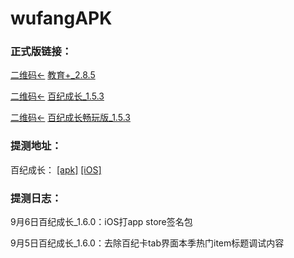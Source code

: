 # wufangAPK

### 正式版链接：
[二维码←](https://github.com/fanyu2014/wufangAPK/blob/master/img/教育家QRCode.png)
[教育+_2.8.5](https://a.app.qq.com/o/simple.jsp?pkgname=com.hj.education)

[二维码←](https://github.com/fanyu2014/wufangAPK/blob/master/img/百纪成长QRCode.png)
[百纪成长_1.5.3](https://a.app.qq.com/o/simple.jsp?pkgname=com.wufang.mall)

[二维码←](https://github.com/fanyu2014/wufangAPK/blob/master/img/百纪成长畅玩版QRCode.png)
[百纪成长畅玩版_1.5.3](https://a.app.qq.com/o/simple.jsp?pkgname=com.wufang.mall.mail)

### 提测地址：
百纪成长：
[[apk]](https://www.pgyer.com/05UL)
[[iOS]](https://www.pgyer.com/gsvh)

### 提测日志：
9月6日百纪成长_1.6.0：iOS打app store签名包

9月5日百纪成长_1.6.0：去除百纪卡tab界面本季热门item标题调试内容
